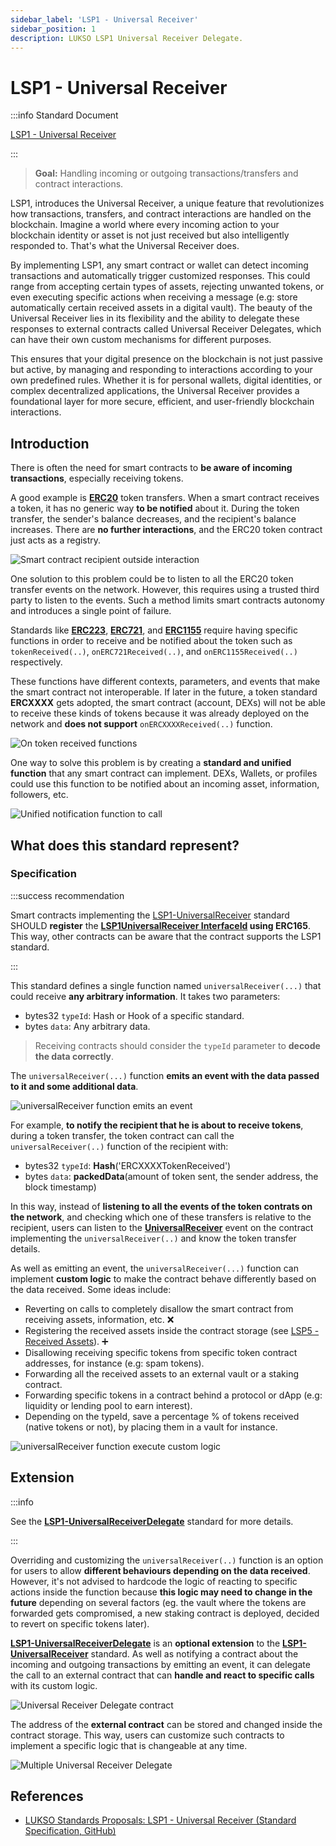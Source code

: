 ```yaml
---
sidebar_label: 'LSP1 - Universal Receiver'
sidebar_position: 1
description: LUKSO LSP1 Universal Receiver Delegate.
---
```


# LSP1 - Universal Receiver

:::info Standard Document

[LSP1 - Universal Receiver](https://github.com/lukso-network/LIPs/blob/main/LSPs/LSP-1-UniversalReceiver.md)

:::

> **Goal:** Handling incoming or outgoing transactions/transfers and contract interactions.

LSP1, introduces the Universal Receiver, a unique feature that revolutionizes how transactions, transfers, and contract interactions are handled on the blockchain. Imagine a world where every incoming action to your blockchain identity or asset is not just received but also intelligently responded to. That's what the Universal Receiver does.

By implementing LSP1, any smart contract or wallet can detect incoming transactions and automatically trigger customized responses. This could range from accepting certain types of assets, rejecting unwanted tokens, or even executing specific actions when receiving a message (e.g: store automatically certain received assets in a digital vault). The beauty of the Universal Receiver lies in its flexibility and the ability to delegate these responses to external contracts called Universal Receiver Delegates, which can have their own custom mechanisms for different purposes.

This ensures that your digital presence on the blockchain is not just passive but active, by managing and responding to interactions according to your own predefined rules. Whether it is for personal wallets, digital identities, or complex decentralized applications, the Universal Receiver provides a foundational layer for more secure, efficient, and user-friendly blockchain interactions.

## Introduction

There is often the need for smart contracts to **be aware of incoming transactions**, especially receiving tokens.

A good example is **[ERC20](https://eips.ethereum.org/EIPS/eip-20)** token transfers. When a smart contract receives a token, it has no generic way **to be notified** about it. During the token transfer, the sender's balance decreases, and the recipient's balance increases. There are **no further interactions**, and the ERC20 token contract just acts as a registry.

![Smart contract recipient outside interaction](/img/standards/lsp1/token-contract-registry.jpeg)

One solution to this problem could be to listen to all the ERC20 token transfer events on the network. However, this requires using a trusted third party to listen to the events. Such a method limits smart contracts autonomy and introduces a single point of failure.

Standards like **[ERC223](https://eips.ethereum.org/EIPS/eip-223)**, **[ERC721](https://eips.ethereum.org/EIPS/eip-712)**, and **[ERC1155](https://eips.ethereum.org/EIPS/eip-1155)** require having specific functions in order to receive and be notified about the token such as `tokenReceived(..)`, `onERC721Received(..)`, and `onERC1155Received(..)` respectively.

These functions have different contexts, parameters, and events that make the smart contract not interoperable. If later in the future, a token standard **ERCXXXX** gets adopted, the smart contract (account, DEXs) will not be able to receive these kinds of tokens because it was already deployed on the network and **does not support** `onERCXXXXReceived(..)` function.

![On token received functions](/img/standards/lsp1/on-received-functions.jpeg)

One way to solve this problem is by creating a **standard and unified function** that any smart contract can implement. DEXs, Wallets, or profiles could use this function to be notified about an incoming asset, information, followers, etc.

![Unified notification function to call](/img/standards/lsp1/unified-notification-function.jpeg)

## What does this standard represent?

### Specification

:::success recommendation

Smart contracts implementing the [LSP1-UniversalReceiver](../../standards/generic-standards/lsp1-universal-receiver-delegate.md) standard SHOULD **register** the **[LSP1UniversalReceiver InterfaceId](../../contracts/interface-ids.md) using ERC165**. This way, other contracts can be aware that the contract supports the LSP1 standard.

:::

This standard defines a single function named `universalReceiver(...)` that could receive **any arbitrary information**. It takes two parameters:

- bytes32 `typeId`: Hash or Hook of a specific standard.
- bytes `data`: Any arbitrary data.

> Receiving contracts should consider the `typeId` parameter to **decode the data correctly**.

The `universalReceiver(...)` function **emits an event with the data passed to it and some additional data**.

![universalReceiver function emits an event](/img/standards/lsp1/universal-receiver-event.jpeg)

For example, **to notify the recipient that he is about to receive tokens**, during a token transfer, the token contract can call the `universalReceiver(..)` function of the recipient with:

- bytes32 `typeId`: **Hash**('ERCXXXXTokenReceived')
- bytes `data`: **packedData**(amount of token sent, the sender address, the block timestamp)

In this way, instead of **listening to all the events of the token contrats on the network**, and checking which one of these transfers is relative to the recipient, users can listen to the **[UniversalReceiver](../../contracts/contracts/LSP0ERC725Account/LSP0ERC725Account.md#universalreceiver-1)** event on the contract implementing the `universalReceiver(..)` and know the token transfer details.

As well as emitting an event, the `universalReceiver(...)` function can implement **custom logic** to make the contract behave differently based on the data received. Some ideas include:

- Reverting on calls to completely disallow the smart contract from receiving assets, information, etc. :x:
- Registering the received assets inside the contract storage (see [LSP5 - Received Assets](../universal-profile/lsp5-received-assets.md)). :heavy_plus_sign:
- Disallowing receiving specific tokens from specific token contract addresses, for instance (e.g: spam tokens).
- Forwarding all the received assets to an external vault or a staking contract.
- Forwarding specific tokens in a contract behind a protocol or dApp (e.g: liquidity or lending pool to earn interest).
- Depending on the typeId, save a percentage % of tokens received (native tokens or not), by placing them in a vault for instance.

![universalReceiver function execute custom logic](/img/standards/lsp1/universal-receiver-logic.jpeg)

## Extension

:::info

See the **[LSP1-UniversalReceiverDelegate](../generic-standards/lsp1-universal-receiver-delegate.md)** standard for more details.

:::

Overriding and customizing the `universalReceiver(..)` function is an option for users to allow **different behaviours depending on the data received**. However, it's not advised to hardcode the logic of reacting to specific actions inside the function because **this logic may need to change in the future** depending on several factors (eg. the vault where the tokens are forwarded gets compromised, a new staking contract is deployed, decided to revert on specific tokens later).

**[LSP1-UniversalReceiverDelegate](../generic-standards/lsp1-universal-receiver-delegate.md)** is an **optional extension** to the **[LSP1-UniversalReceiver](../../standards/generic-standards/lsp1-universal-receiver.md)** standard. As well as notifying a contract about the incoming and outgoing transactions by emitting an event, it can delegate the call to an external contract that can **handle and react to specific calls** with its custom logic.

![Universal Receiver Delegate contract](/img/standards/lsp1/universal-receiver-delegate.jpeg)

The address of the **external contract** can be stored and changed inside the contract storage. This way, users can customize such contracts to implement a specific logic that is changeable at any time.

![Multiple Universal Receiver Delegate](/img/standards/lsp1/multiple-urd.jpeg)

## References

- [LUKSO Standards Proposals: LSP1 - Universal Receiver (Standard Specification, GitHub)](https://github.com/lukso-network/LIPs/blob/main/LSPs/LSP-1-UniversalReceiver.md)
